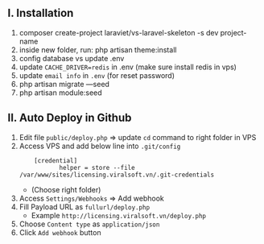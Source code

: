 ## I. Installation
1. composer create-project laraviet/vs-laravel-skeleton -s dev project-name
2. inside new <project> folder, run: php artisan theme:install
3. config database vs update .env
4. update `CACHE_DRIVER=redis` in .env (make sure install redis in vps)
5. update `email info` in `.env` (for reset password) 
6. php artisan migrate —seed
7. php artisan module:seed

## II. Auto Deploy in Github
1. Edit file `public/deploy.php` => update `cd` command to right folder in VPS
2. Access VPS and add below line into `.git/config`
    ```
        [credential]
               helper = store --file /var/www/sites/licensing.viralsoft.vn/.git-credentials
    ```
   - (Choose right folder)
1. Access `Settings/Webhooks` => Add webhook
2. Fill Payload URL as `fullurl/deploy.php`
    - Example `http://licensing.viralsoft.vn/deploy.php`
3. Choose `Content type` as `application/json`
4. Click `Add webhook` button


